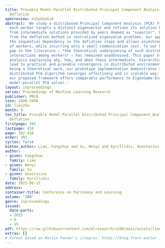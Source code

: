 ```yaml
---
title: Provable Model-Parallel Distributed Principal Component Analysis with Parallel
  Deflation
openreview: n3SpSUzGi0
abstract: 'We study a distributed Principal Component Analysis (PCA) framework where
  each worker targets a distinct eigenvector and refines its solution by updating
  from intermediate solutions provided by peers deemed as "superior". Drawing intuition
  from the deflation method in centralized eigenvalue problems, our approach breaks
  the sequential dependency in the deflation steps and allows asynchronous updates
  of workers, while incurring only a small communication cost. To our knowledge, a
  gap in the literature – *the theoretical underpinning of such distributed, dynamic
  interactions among workers* – has remained unaddressed. This paper offers a theoretical
  analysis explaining why, how, and when these intermediate, hierarchical updates
  lead to practical and provable convergence in distributed environments.  Despite
  being a theoretical work, our prototype implementation demonstrates that such a
  distributed PCA algorithm converges effectively and in scalable way: through experiments,
  our proposed framework offers comparable performance to EigenGame-$\mu$, the state-of-the-art
  model-parallel PCA solver.'
layout: inproceedings
series: Proceedings of Machine Learning Research
publisher: PMLR
issn: 2640-3498
id: liao25a
month: 0
tex_title: Provable Model-Parallel Distributed Principal Component Analysis with Parallel
  Deflation
firstpage: 392
lastpage: 416
page: 392-416
order: 392
cycles: false
bibtex_author: Liao, Fangshuo and Su, Wenyi and Kyrillidis, Anastasios
author:
- given: Fangshuo
  family: Liao
- given: Wenyi
  family: Su
- given: Anastasios
  family: Kyrillidis
date: 2025-06-15
address:
container-title: Conference on Parsimony and Learning
volume: '280'
genre: inproceedings
issued:
  date-parts:
  - 2025
  - 6
  - 15
pdf: https://raw.githubusercontent.com/mlresearch/v280/main/assets/liao25a/liao25a.pdf
extras: []
# Format based on Martin Fenner's citeproc: https://blog.front-matter.io/posts/citeproc-yaml-for-bibliographies/
---
```

